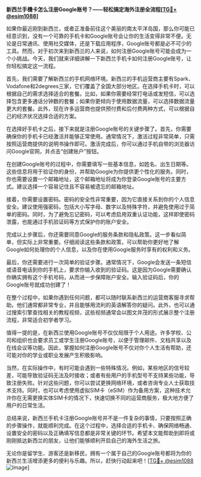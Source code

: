 **新西兰手機卡怎么注册Google账号？——轻松搞定海外注册全流程[[TG💪+ @esim1088](https://t.me/s/esim1088)]**

如果你最近刚到新西兰，或者正准备前往这个美丽的南太平洋岛国，那么你可能已经意识到，没有一个可靠的手机卡和Google账号会让你的生活变得非常不便。无论是日常通讯、使用社交媒体，还是下载应用程序，Google账号都是必不可少的工具。然而，对于初次来到新西兰的人来说，如何注册Google账号可能会成为一个小挑战。今天，我们就来详细讲解一下新西兰手机卡如何注册Google账号，让你轻松搞定这一流程。

首先，我们需要了解新西兰的手机网络环境。新西兰的手机运营商主要有Spark、Vodafone和2degrees三家，它们覆盖了全国大部分地区。在选择手机卡时，可以根据自己的需求选择适合的套餐。比如，如果你需要经常打电话或发短信，可以选择包含更多通话分钟数的套餐；如果你更倾向于使用数据流量，可以选择数据流量更大的套餐。此外，现在许多运营商也提供预付费和后付费两种方式，可以根据自己的经济状况选择合适的方案。

在选择好手机卡之后，接下来就是注册Google账号的关键步骤了。首先，你需要确保你的手机卡已经激活并能够正常使用。通常情况下，激活过程非常简单，只需按照运营商提供的说明书操作即可。激活完成后，你可以通过手机自带的浏览器访问Google官网，并点击“创建账户”按钮。

在创建Google账号的过程中，你需要填写一些基本信息，如姓名、出生日期等。这些信息将用于验证你的身份，并帮助Google为你提供更个性化的服务。同时，你也需要设置一个邮箱地址，这个邮箱地址将成为你登录Google账号的主要方式。建议选择一个容易记住且不容易被遗忘的邮箱地址。

接着，你需要设置密码。密码的安全性非常重要，因为它直接关系到你的个人信息安全。建议使用强密码，包括大小写字母、数字以及特殊字符，并避免使用过于简单的密码。同时，为了避免忘记密码，可以考虑启用双重认证功能，这样即使密码泄露，也能通过手机验证码等方式保护你的账户安全。

完成以上步骤后，你还需要同意Google的服务条款和隐私政策。这一步看似简单，但实际上非常重要。仔细阅读这些条款和政策，可以帮助你更好地了解Google如何处理你的个人信息，以及你在使用Google服务时享有的权利和义务。

最后，你还需要进行一次简单的验证步骤。通常情况下，Google会发送一条短信或语音电话到你的手机上，要求你输入收到的验证码。这是因为Google需要确认你确实拥有这个手机号码，从而进一步保障账户安全。输入验证码后，你的Google账号就成功创建了！

在整个过程中，如果你遇到任何问题，都可以随时联系新西兰的运营商客服寻求帮助。他们通常都非常专业，并且能够用流利的英语解答你的疑问。此外，也可以通过搜索引擎查找相关的教程视频，这些视频通常会以图文并茂的形式展示整个注册流程，非常适合初学者学习。

值得一提的是，在新西兰使用Google账号不仅仅局限于个人用途。许多学校、公司和组织也会要求员工或学生注册Google账号，以便于管理邮件、文档共享以及在线会议等功能。因此，掌握如何注册Google账号不仅对你个人生活有帮助，还可能对你的学业或职业发展产生积极影响。

当然，在实际操作中，有时可能会遇到一些特殊情况。例如，某些地区的信号较差，可能导致验证码无法及时接收；或者有些用户的手机型号不支持某些功能，导致注册失败。针对这些问题，你可以尝试更换网络环境，或者咨询专业人士获取技术支持。同时，也可以考虑使用虚拟SIM卡（eSIM）作为备用方案，这种技术允许你在无需更换实体SIM卡的情况下，快速切换不同的运营商服务，极大地方便了用户的日常生活。

总结来说，新西兰手机卡注册Google账号并不是一件复杂的事情，只要按照正确的步骤操作，就能顺利完成。在这个过程中，选择合适的手机卡、确保网络畅通、设置安全的密码以及正确填写信息都是非常关键的环节。希望本文能帮助到即将或刚刚抵达新西兰的朋友，让他们能够顺利开启自己的海外生活之旅。

无论你是留学生、游客还是新移民，拥有一个属于自己的Google账号都将为你的新西兰生活增添更多的便利与乐趣。所以，赶快行动起来吧！[[TG💪+ @esim1088](https://t.me/s/esim1088) ![Image](https://i.postimg.cc/4NQfJmqS/Snipaste-2025-05-13-00-14-12.png)]